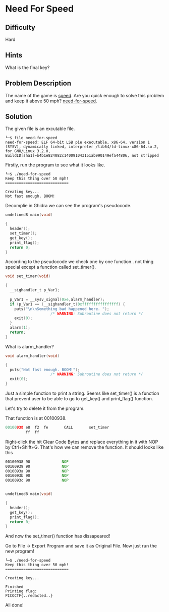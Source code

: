# Need For Speed
## Difficulty
Hard
## Hints
What is the final key?
## Problem Description
The name of the game is [speed](https://www.youtube.com/watch?v=8piqd2BWeGI). Are you quick enough to solve this problem and keep it above 50 mph? [need-for-speed](https://jupiter.challenges.picoctf.org/static/f9abc386dfb1309e687344783f208b20/need-for-speed).

## Solution 
The given file is an excutable file. 
```
└─$ file need-for-speed
need-for-speed: ELF 64-bit LSB pie executable, x86-64, version 1 (SYSV), dynamically linked, interpreter /lib64/ld-linux-x86-64.so.2, for GNU/Linux 3.2.0, BuildID[sha1]=b4b1e824082c140091043151ab990149efa44806, not stripped
```
Firstly, run the program to see what it looks like. 
```
└─$ ./need-for-speed
Keep this thing over 50 mph!
============================

Creating key...
Not fast enough. BOOM!
```
Decomplie in Ghidra we can see the program's pseudocode.
```C
undefined8 main(void)

{
  header();
  set_timer();
  get_key();
  print_flag();
  return 0;
}
```
According to the pseudocode we check one by one function.. not thing special except a function called set_timer(). 
```C
void set_timer(void)

{
  __sighandler_t p_Var1;
  
  p_Var1 = __sysv_signal(0xe,alarm_handler);
  if (p_Var1 == (__sighandler_t)0xffffffffffffffff) {
    puts("\n\nSomething bad happened here. ");
                    /* WARNING: Subroutine does not return */
    exit(0);
  }
  alarm(1);
  return;
}
```
What is alarm_handler?
```C
void alarm_handler(void)

{
  puts("Not fast enough. BOOM!");
                    /* WARNING: Subroutine does not return */
  exit(0);
}
```
Just a simple function to print a string. 
Seems like set_timer() is a function that prevent user to be able to go to get_key() and print_flag() function. 

Let's try to delete it from the program. 

That function is at 00100938.
```C
00100938 e8  f2  fe       CALL       set_timer 
         ff  ff
```
Right-click the hit Clear Code Bytes and replace everything in it with NOP by Ctrl+Shift+G. 
That's how we can remove the function. 
It should looks like this
```asm
00100938 90              NOP
00100939 90              NOP
0010093a 90              NOP
0010093b 90              NOP
0010093c 90              NOP
```
```C

undefined8 main(void)

{
  header();
  get_key();
  print_flag();
  return 0;
}
```
And now the set_timer() function has dissapeared!

Go to File -> Export Program and save it as Original File. 
Now just run the new program!
```
└─$ ./need-for-speed
Keep this thing over 50 mph!
============================

Creating key...

Finished
Printing flag:                                                                         
PICOCTF{..redacted..}                                                  
```
All done!




